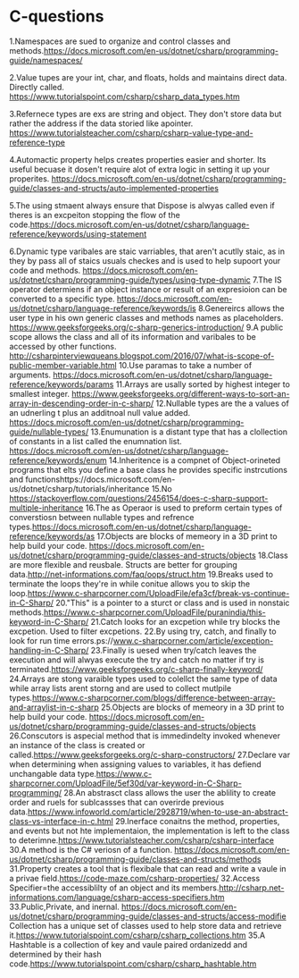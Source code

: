 # C-questions
1.Namespaces are sued to organize and control classes and methods.https://docs.microsoft.com/en-us/dotnet/csharp/programming-guide/namespaces/

2.Value tupes are your int, char, and floats, holds and maintains direct data. Directly called. https://www.tutorialspoint.com/csharp/csharp_data_types.htm

3.Refernece types are exs are string and object. They don't store data but rather the address if the data storied like apointer. https://www.tutorialsteacher.com/csharp/csharp-value-type-and-reference-type

4.Automactic property helps creates properties easier and shorter. Its useful becuase it dosen't require alot of extra logic in setting it up your properites. https://docs.microsoft.com/en-us/dotnet/csharp/programming-guide/classes-and-structs/auto-implemented-properties

5.The using stmaent always ensure that Dispose is alwyas called even if theres is an excpeiton stopping the flow of the code.https://docs.microsoft.com/en-us/dotnet/csharp/language-reference/keywords/using-statement

6.Dynamic type varibales are staic varriables, that aren't acutlly staic, as in they by pass all of staics usuals checkes and is used to help supoort your code and methods. https://docs.microsoft.com/en-us/dotnet/csharp/programming-guide/types/using-type-dynamic
7.The IS operator determiens if an object instance or result of an expresioion can be converted to a specific type. https://docs.microsoft.com/en-us/dotnet/csharp/language-reference/keywords/is
8.Genereircs allows the user type in his own generic classes and methods names as placeholders. https://www.geeksforgeeks.org/c-sharp-generics-introduction/
9.A public scope allows the class and all of its information and varibales to be accessed by other functions. http://csharpinterviewqueans.blogspot.com/2016/07/what-is-scope-of-public-member-variable.html
10.Use paramas to take a number of arguments. https://docs.microsoft.com/en-us/dotnet/csharp/language-reference/keywords/params
11.Arrays are usally sorted by highest integer to smallest integer. https://www.geeksforgeeks.org/different-ways-to-sort-an-array-in-descending-order-in-c-sharp/
12.Nullable types are the a values of an udnerling t plus an additnoal null value added. https://docs.microsoft.com/en-us/dotnet/csharp/programming-guide/nullable-types/
13.Enumunation is a distant type that has a clollection of constants in a list called the enumnation list. https://docs.microsoft.com/en-us/dotnet/csharp/language-reference/keywords/enum
14.Inheritence is a compnet of Object-orineted programs that elts you define a base class he provides specific instrcutions and functionshttps://docs.microsoft.com/en-us/dotnet/csharp/tutorials/inheritance
15.No https://stackoverflow.com/questions/2456154/does-c-sharp-support-multiple-inheritance
16.The as Operaor is used to preform certain types of converstiosn between nullable types and refrence types.https://docs.microsoft.com/en-us/dotnet/csharp/language-reference/keywords/as
17.Objects are blocks of memeory in a 3D print to help build your code. https://docs.microsoft.com/en-us/dotnet/csharp/programming-guide/classes-and-structs/objects
18.Class are more flexible and reusbale. Structs are better for grouping data.http://net-informations.com/faq/oops/struct.htm
19.Breaks used to terminate the loops they're in while conitue allows you to skip the loop.https://www.c-sharpcorner.com/UploadFile/efa3cf/break-vs-continue-in-C-Sharp/
20."This" is a pointer to a sturct or class and is used in nonstaic methods.https://www.c-sharpcorner.com/UploadFile/puranindia/this-keyword-in-C-Sharp/
21.Catch looks for an excpetion while try blocks the excpetion. Used to filter excpetions.
22.By using try, catch, and finally to look for run time errors.ps://www.c-sharpcorner.com/article/exception-handling-in-C-Sharp/
23.Finally is uesed when try/catch leaves the execution and will alwyas execute the try and catch no matter if try is terminated.https://www.geeksforgeeks.org/c-sharp-finally-keyword/
24.Arrays are stong varaible types used to colellct the same type of data while array lists arent storng and are used to collect mutlpile types.https://www.c-sharpcorner.com/blogs/difference-between-array-and-arraylist-in-c-sharp
25.Objects are blocks of memeory in a 3D print to help build your code. https://docs.microsoft.com/en-us/dotnet/csharp/programming-guide/classes-and-structs/objects
26.Conscutors is aspecial method that is immedindelty invoked whenever an instance of the class is created or called.https://www.geeksforgeeks.org/c-sharp-constructors/
27.Declare var when determining when assigning values to variables, it has defiend unchangable data type.https://www.c-sharpcorner.com/UploadFile/5ef30d/var-keyword-in-C-Sharp-programming/
28.An abstrasct class allows the user the ablility to create order and ruels for sublcassses that can overirde previous data.https://www.infoworld.com/article/2928719/when-to-use-an-abstract-class-vs-interface-in-c.html
29.Inerface conaitns the method, properties, and events but not hte implementaion, the implementation is left to the class to deterimne.https://www.tutorialsteacher.com/csharp/csharp-interface
30.A method is the C# veriosn of a function. https://docs.microsoft.com/en-us/dotnet/csharp/programming-guide/classes-and-structs/methods
31.Property creates a tool that is flexibale that can read and write a vaule in a privae field.https://code-maze.com/csharp-properties/
32.Access Specifier=the accessiblilty of an object and its members.http://csharp.net-informations.com/language/csharp-access-specifiers.htm
33.Public,Private, and inernal. https://docs.microsoft.com/en-us/dotnet/csharp/programming-guide/classes-and-structs/access-modifie
Collection has a unique set of classes used to help store data and retrieve it.https://www.tutorialspoint.com/csharp/csharp_collections.htm
35.A Hashtable is a collection of key and vaule paired ordanizedd and determined by their hash code.https://www.tutorialspoint.com/csharp/csharp_hashtable.htm
